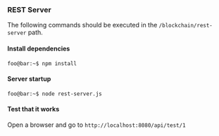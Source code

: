 ### REST Server

The following commands should be executed in the `/blockchain/rest-server` path.

#### Install dependencies
```console
foo@bar:~$ npm install
```

#### Server startup 
```console
foo@bar:~$ node rest-server.js
```

#### Test that it works
Open a browser and go to `http://localhost:8080/api/test/1`
